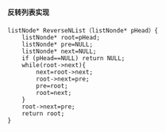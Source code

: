 #### 反转列表实现

    listNode* ReverseNList（listNonde* pHead）{
        listNonde* root=pHead;
        listNonde* pre=NULL;
        listNonde* next=NULL;
        if (pHead==NULL) return NULL;
        while(root->next){
            next=root->next;
            root->next=pre;
            pre=root;
            root=next;
        }
        root->next=pre;
        return root;
    }

